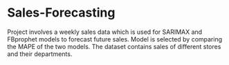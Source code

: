 # Sales-Forecasting 
Project involves a weekly sales data which is used for SARIMAX and FBprophet models to forecast future sales. Model is selected by comparing the MAPE of the two models.
The dataset contains sales of different stores and their departments.
